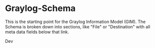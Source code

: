 # Graylog-Schema

This is the starting point for the Graylog Information Model (GIM).  The Schema is broken down into sections, like "File" or "Destination" with all meta data fields below that link.

Dev
